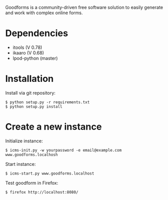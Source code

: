 Goodforms is a community-driven free software solution to easily generate and work with complex online forms.


Dependencies
=====================

  - itools (V 0.78)
  - ikaaro (V 0.68)
  - lpod-python (master)

Installation
=====================

Install via git repository:

    $ python setup.py -r requirements.txt
    $ python setup.py install


Create a new instance
=======================

Initialize instance:

    $ icms-init.py -w yourpassword -e email@example.com www.goodforms.localhosh

Start instance:

    $ icms-start.py www.goodforms.localhost

Test goodform in Firefox:

    $ firefox http://localhost:8080/
